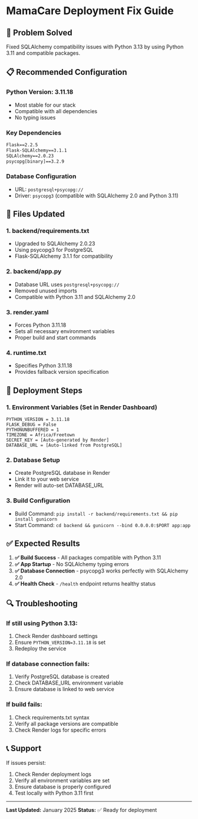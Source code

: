# MamaCare Deployment Fix Guide

## 🎯 **Problem Solved**
Fixed SQLAlchemy compatibility issues with Python 3.13 by using Python 3.11 and compatible packages.

## 📋 **Recommended Configuration**

### **Python Version: 3.11.18**
- Most stable for our stack
- Compatible with all dependencies
- No typing issues

### **Key Dependencies**
```txt
Flask==2.2.5
Flask-SQLAlchemy==3.1.1
SQLAlchemy==2.0.23
psycopg[binary]==3.2.9
```

### **Database Configuration**
- URL: `postgresql+psycopg://`
- Driver: `psycopg3` (compatible with SQLAlchemy 2.0 and Python 3.11)

## 🔧 **Files Updated**

### 1. **backend/requirements.txt**
- Upgraded to SQLAlchemy 2.0.23
- Using psycopg3 for PostgreSQL
- Flask-SQLAlchemy 3.1.1 for compatibility

### 2. **backend/app.py**
- Database URL uses `postgresql+psycopg://`
- Removed unused imports
- Compatible with Python 3.11 and SQLAlchemy 2.0

### 3. **render.yaml**
- Forces Python 3.11.18
- Sets all necessary environment variables
- Proper build and start commands

### 4. **runtime.txt**
- Specifies Python 3.11.18
- Provides fallback version specification

## 🚀 **Deployment Steps**

### **1. Environment Variables (Set in Render Dashboard)**
```
PYTHON_VERSION = 3.11.18
FLASK_DEBUG = False
PYTHONUNBUFFERED = 1
TIMEZONE = Africa/Freetown
SECRET_KEY = [Auto-generated by Render]
DATABASE_URL = [Auto-linked from PostgreSQL]
```

### **2. Database Setup**
- Create PostgreSQL database in Render
- Link it to your web service
- Render will auto-set DATABASE_URL

### **3. Build Configuration**
- Build Command: `pip install -r backend/requirements.txt && pip install gunicorn`
- Start Command: `cd backend && gunicorn --bind 0.0.0.0:$PORT app:app`

## ✅ **Expected Results**

1. **✅ Build Success** - All packages compatible with Python 3.11
2. **✅ App Startup** - No SQLAlchemy typing errors
3. **✅ Database Connection** - psycopg3 works perfectly with SQLAlchemy 2.0
4. **✅ Health Check** - `/health` endpoint returns healthy status

## 🔍 **Troubleshooting**

### **If still using Python 3.13:**
1. Check Render dashboard settings
2. Ensure `PYTHON_VERSION=3.11.18` is set
3. Redeploy the service

### **If database connection fails:**
1. Verify PostgreSQL database is created
2. Check DATABASE_URL environment variable
3. Ensure database is linked to web service

### **If build fails:**
1. Check requirements.txt syntax
2. Verify all package versions are compatible
3. Check Render logs for specific errors

## 📞 **Support**

If issues persist:
1. Check Render deployment logs
2. Verify all environment variables are set
3. Ensure database is properly configured
4. Test locally with Python 3.11 first

---

**Last Updated:** January 2025
**Status:** ✅ Ready for deployment 